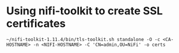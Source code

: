 # Using nifi-toolkit to create SSL certificates

    ~/nifi-toolkit-1.11.4/bin/tls-toolkit.sh standalone -O -c <CA-HOSTNAME> -n <NIFI-HOSTNAME> -C 'CN=admin,OU=NiFi' -o certs

